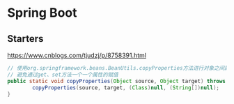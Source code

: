 # Spring Boot

## Starters

https://www.cnblogs.com/tjudzj/p/8758391.html










```java
// 使用org.springframework.beans.BeanUtils.copyProperties方法进行对象之间属性的赋值，
// 避免通过get、set方法一个一个属性的赋值
public static void copyProperties(Object source, Object target) throws BeansException {
        copyProperties(source, target, (Class)null, (String[])null);
}
```

